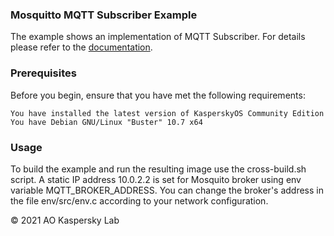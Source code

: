 ### Mosquitto MQTT Subscriber Example
The example shows an implementation of MQTT Subscriber. 
For details please refer to the [documentation](https://click.kaspersky.com/?hl=en-us&customization=kcebeta&link=online_help&pid=kos&version=1.0).

### Prerequisites
Before you begin, ensure that you have met the following requirements:

    You have installed the latest version of KasperskyOS Community Edition
    You have Debian GNU/Linux "Buster" 10.7 x64

### Usage
To build the example and run the resulting image use the cross-build.sh script.
A static IP address 10.0.2.2 is set for Mosquito broker using env variable MQTT_BROKER_ADDRESS. You can change the broker's address in the file env/src/env.c according to your network configuration.

© 2021 AO Kaspersky Lab
